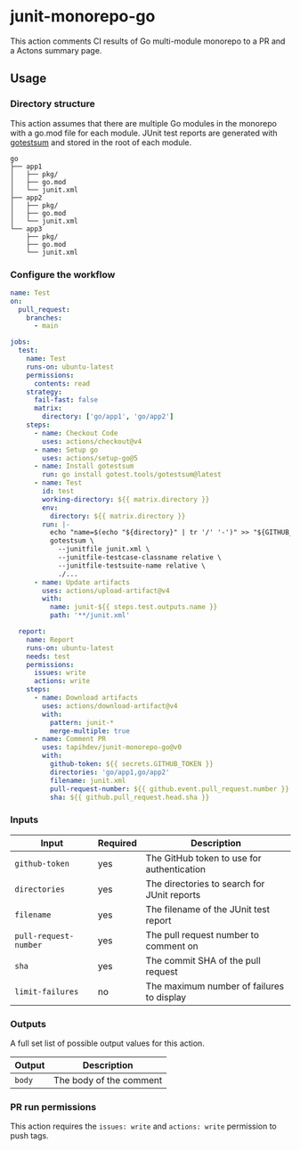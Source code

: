 # junit-monorepo-go

This action comments CI results of Go multi-module monorepo to a PR and a Actons
summary page.

## Usage

### Directory structure

This action assumes that there are multiple Go modules in the monorepo with a
go.mod file for each module. JUnit test reports are generated with
[gotestsum](https://github.com/gotestyourself/gotestsum) and stored in the root
of each module.

```
go
├── app1
│   ├── pkg/
│   ├── go.mod
│   └── junit.xml
├── app2
│   ├── pkg/
│   ├── go.mod
│   └── junit.xml
└── app3
    ├── pkg/
    ├── go.mod
    └── junit.xml
```

### Configure the workflow

```yaml
name: Test
on:
  pull_request:
    branches:
      - main

jobs:
  test:
    name: Test
    runs-on: ubuntu-latest
    permissions:
      contents: read
    strategy:
      fail-fast: false
      matrix:
        directory: ['go/app1', 'go/app2']
    steps:
      - name: Checkout Code
        uses: actions/checkout@v4
      - name: Setup go
        uses: actions/setup-go@5
      - name: Install gotestsum
        run: go install gotest.tools/gotestsum@latest
      - name: Test
        id: test
        working-directory: ${{ matrix.directory }}
        env:
          directory: ${{ matrix.directory }}
        run: |-
          echo "name=$(echo "${directory}" | tr '/' '-')" >> "${GITHUB_OUTPUT}"
          gotestsum \
            --junitfile junit.xml \
            --junitfile-testcase-classname relative \
            --junitfile-testsuite-name relative \
            ./...
      - name: Update artifacts
        uses: actions/upload-artifact@v4
        with:
          name: junit-${{ steps.test.outputs.name }}
          path: '**/junit.xml'

  report:
    name: Report
    runs-on: ubuntu-latest
    needs: test
    permissions:
      issues: write
      actions: write
    steps:
      - name: Download artifacts
        uses: actions/download-artifact@v4
        with:
          pattern: junit-*
          merge-multiple: true
      - name: Comment PR
        uses: tapihdev/junit-monorepo-go@v0
        with:
          github-token: ${{ secrets.GITHUB_TOKEN }}
          directories: 'go/app1,go/app2'
          filename: junit.xml
          pull-request-number: ${{ github.event.pull_request.number }}
          sha: ${{ github.pull_request.head.sha }}
```

### Inputs

| **Input**             | **Required** | **Description**                             |
| --------------------- | ------------ | ------------------------------------------- |
| `github-token`        | yes          | The GitHub token to use for authentication  |
| `directories`         | yes          | The directories to search for JUnit reports |
| `filename`            | yes          | The filename of the JUnit test report       |
| `pull-request-number` | yes          | The pull request number to comment on       |
| `sha`                 | yes          | The commit SHA of the pull request          |
| `limit-failures`      | no           | The maximum number of failures to display   |

### Outputs

A full set list of possible output values for this action.

| **Output** | **Description**         |
| ---------- | ----------------------- |
| `body`     | The body of the comment |

### PR run permissions

This action requires the `issues: write` and `actions: write` permission to push
tags.

